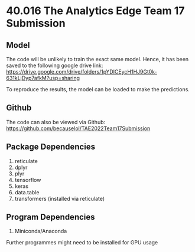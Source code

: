 # 40.016 The Analytics Edge Team 17 Submission

## Model
The code will be unlikely to train the exact same model. Hence, it has been saved to the following google drive link:
https://drive.google.com/drive/folders/1pYDICEycH1HJ9Gt0k-631kLjDyp7afkM?usp=sharing

To reproduce the results, the model can be loaded to make the predictions.

## Github
The code can also be viewed via Github:
https://github.com/becauselol/TAE2022Team17Submission

## Package Dependencies

1. reticulate
2. dplyr
3. plyr
4. tensorflow
5. keras
6. data.table
7. transformers (installed via reticulate)

## Program Dependencies
1. Miniconda/Anaconda

Further programmes might need to be installed for GPU usage
